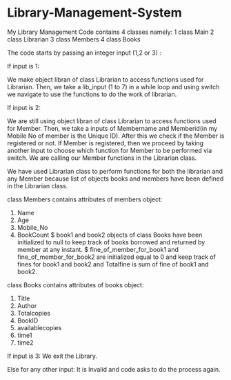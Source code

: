 # Library-Management-System

My Library Management Code contains 4 classes namely: 
1 class Main
2 class Librarian
3 class Members
4 class Books

The code starts by passing an integer input (1,2 or 3) :

If input is 1:

We make object libran of class Librarian to access functions used for Librarian.
Then, we take a lib_input (1 to 7) in a while loop and using switch we navigate to use the functions to do the work of librarian.

If input is 2:

We are still using object libran of class Librarian to access functions used for Member.
Then, we take a inputs of Membername and Memberid(in my Mobile No of member is the Unique ID). After this we check if the Member is registered or not.
If Member is registered, then we proceed by taking another input to choose which function for Member to be performed via switch. We are calling our Member functions in the Librarian class.


We have used Librarian class to perform functions for both the librarian and any Member because list of objects books and members have been defined in the Librarian class.

class Members contains attributes of members object:

  1. Name
  2. Age
  3. Mobile_No
  4. BookCount
    $ book1 and book2 objects of class Books have been initialized to null to keep track of books borrowed and returned by member at any instant.
    $ fine_of_member_for_book1 and fine_of_member_for_book2 are initialized equal to 0 and keep track of fines for book1 and book2 and Totalfine is sum of fine of book1 and book2.

class Books contains attributes of books object:

  1. Title
  2. Author
  3. Totalcopies
  4. BookID
  5. availablecopies
  6. time1
  7. time2

If input is 3:
We exit the Library.

Else for any other input:
It is Invalid and code asks to do the process again.
